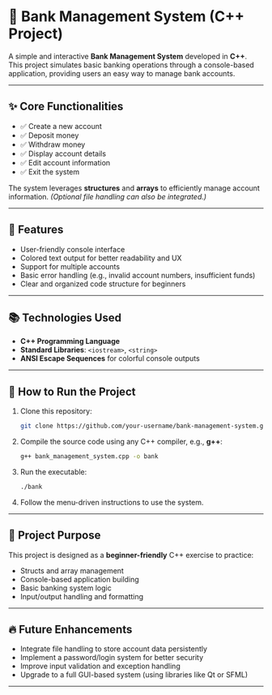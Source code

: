 # 📄 Bank Management System (C++ Project)

A simple and interactive **Bank Management System** developed in **C++**.  
This project simulates basic banking operations through a console-based application, providing users an easy way to manage bank accounts.

---

## ✨ Core Functionalities
- ✅ Create a new account
- ✅ Deposit money
- ✅ Withdraw money
- ✅ Display account details
- ✅ Edit account information
- ✅ Exit the system

The system leverages **structures** and **arrays** to efficiently manage account information. *(Optional file handling can also be integrated.)*

---

## 🚀 Features
- User-friendly console interface
- Colored text output for better readability and UX
- Support for multiple accounts
- Basic error handling (e.g., invalid account numbers, insufficient funds)
- Clear and organized code structure for beginners

---

## 📚 Technologies Used
- **C++ Programming Language**
- **Standard Libraries**: `<iostream>`, `<string>`
- **ANSI Escape Sequences** for colorful console outputs

---

## 🎯 How to Run the Project
1. Clone this repository:
    ```bash
    git clone https://github.com/your-username/bank-management-system.git
    ```
2. Compile the source code using any C++ compiler, e.g., **g++**:
    ```bash
    g++ bank_management_system.cpp -o bank
    ```
3. Run the executable:
    ```bash
    ./bank
    ```
4. Follow the menu-driven instructions to use the system.

---

## 📌 Project Purpose
This project is designed as a **beginner-friendly** C++ exercise to practice:
- Structs and array management
- Console-based application building
- Basic banking system logic
- Input/output handling and formatting

---

## 🔥 Future Enhancements
- Integrate file handling to store account data persistently
- Implement a password/login system for better security
- Improve input validation and exception handling
- Upgrade to a full GUI-based system (using libraries like Qt or SFML)

---

